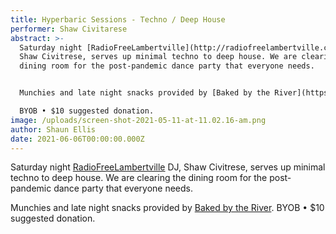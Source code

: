 ```yaml
---
title: Hyperbaric Sessions - Techno / Deep House
performer: Shaw Civitarese
abstract: >-
  Saturday night [RadioFreeLambertville](http://radiofreelambertville.com) DJ,
  Shaw Civitrese, serves up minimal techno to deep house. We are clearing the
  dining room for the post-pandemic dance party that everyone needs. 


  Munchies and late night snacks provided by [Baked by the River](https://bakedbytheriver.com). 

  BYOB • $10 suggested donation.
image: /uploads/screen-shot-2021-05-11-at-11.02.16-am.png
author: Shaun Ellis
date: 2021-06-06T00:00:00.000Z
---
```

Saturday night [RadioFreeLambertville](http://radiofreelambertville.com) DJ, Shaw Civitrese, serves up minimal techno to deep house. We are clearing the dining room for the post-pandemic dance party that everyone needs. 

Munchies and late night snacks provided by [Baked by the River](https://bakedbytheriver.com). 
BYOB • $10 suggested donation.